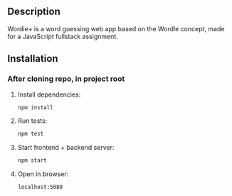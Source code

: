 
## Description

Wordie+ is a word guessing web app based on the Wordle concept, made for a JavaScript fullstack assignment.

## Installation

### After cloning repo, in project root
1. Install dependencies:
    ```bash
    npm install
    ```
2. Run tests:
    ```bash
    npm test
    ```
3. Start frontend + backend server:
    ```bash
    npm start
    ```
4. Open in browser:
    ```bash
    localhost:5080
    ```
